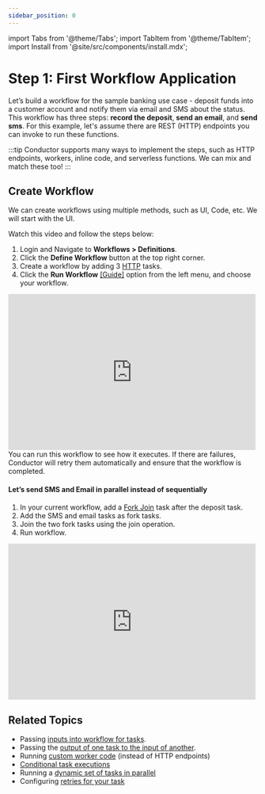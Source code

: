 ```yaml
---
sidebar_position: 0
---
```


import Tabs from '@theme/Tabs';
import TabItem from '@theme/TabItem';
import Install from '@site/src/components/install.mdx';

# Step 1: First Workflow Application

Let’s build a workflow for the sample banking use case - deposit funds into a customer account and notify them via email and SMS about the status. 
This workflow has three steps: __record the deposit__, __send an email__, and __send sms__. For this example, let's assume there are REST 
(HTTP) endpoints you can invoke to run these functions.

:::tip
Conductor supports many ways to implement the steps, such as HTTP endpoints, workers, inline code, and serverless functions. We can mix and match these too!
:::

## Create Workflow

We can create workflows using multiple methods, such as UI, Code, etc. We will start with the UI.

<Tabs>
<TabItem value="UI" label="UI" className="ui-instructions">
<div className="row">
<div className="col col--4 ui-instructions-padding">

Watch this video and follow the steps below: 

1. Login and Navigate to **Workflows > Definitions**.
2. Click the **Define Workflow** button at the top right corner.
3. Create a workflow by adding 3 [HTTP](/content/reference-docs/system-tasks/http) tasks.
4. Click the **Run Workflow** [[Guide]](/developer-guides/running-workflows#run-in-ui) option from the left menu, and choose your workflow.

</div>
<div className="col ui-instructions-padding">
<div className="embed-loom-video">
<iframe width="500" height="315" src="https://www.youtube.com/embed/ViN4iORqg_w?si=HabdCRhkDyyp_3E3" title="YouTube video player" frameborder="0" allow="accelerometer; autoplay; clipboard-write; encrypted-media; gyroscope; picture-in-picture; web-share" allowfullscreen="allowfullscreen"
        mozallowfullscreen="mozallowfullscreen"
        msallowfullscreen="msallowfullscreen"
        oallowfullscreen="oallowfullscreen"
        webkitallowfullscreen="webkitallowfullscreen"></iframe></div>
</div>
</div>
</TabItem>
</Tabs>
You can run this workflow to see how it executes. If there are failures, Conductor will retry them automatically and ensure that the workflow is completed.

#### Let’s send SMS and Email in parallel instead of sequentially

<Tabs>
<TabItem value="UI" label="UI">

<div className="row">
<div className="col col--4">


1. In your current workflow, add a [Fork Join](/content/reference-docs/operators/fork-join) task after the deposit task.
2. Add the SMS and email tasks as fork tasks.
3. Join the two fork tasks using the join operation.
4. Run workflow.

</div>
<div className="col">
<div className="embed-loom-video">
<iframe width="500" height="315" src="https://www.youtube.com/embed/b8-0FDIZDp4?si=Hb2I9-iewyTJ-H2R" title="YouTube video player" frameborder="0" allow="accelerometer; autoplay; clipboard-write; encrypted-media; gyroscope; picture-in-picture; web-share"
allowfullscreen="allowfullscreen"
mozallowfullscreen="mozallowfullscreen"
msallowfullscreen="msallowfullscreen"
oallowfullscreen="oallowfullscreen"
webkitallowfullscreen="webkitallowfullscreen"></iframe>
</div>
</div>
</div>
</TabItem>
</Tabs>

## Related Topics

- Passing [inputs into workflow for tasks](/content/developer-guides/passing-inputs-to-task-in-conductor).
- Passing the [output of one task to the input of another](/content/developer-guides/passing-inputs-to-task-in-conductor).
- Running [custom worker code](/content/getting-started/adding-custom-code-worker) (instead of HTTP endpoints)
- [Conditional task executions](/content/reference-docs/operators/switch)
- Running a [dynamic set of tasks in parallel](/content/reference-docs/operators/dynamic-fork)
- Configuring [retries for your task](/content/error-handling)
